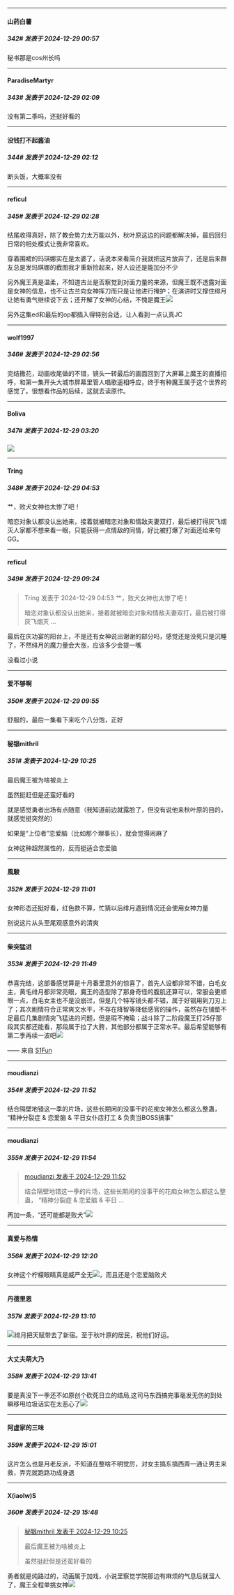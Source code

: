 ﻿
*****

####  山药白薯  
##### 342#       发表于 2024-12-29 00:57

秘书那是cos州长吗


*****

####  ParadiseMartyr  
##### 343#       发表于 2024-12-29 02:09

没有第二季吗，还挺好看的


*****

####  没钱打不起酱油  
##### 344#       发表于 2024-12-29 02:12

断头饭，大概率没有


*****

####  reficul  
##### 345#       发表于 2024-12-29 02:28

结尾收得真好，除了教会势力太万能以外，秋叶原这边的问题都解决掉，最后回归日常的相处模式让我非常喜欢。

穿着围裙的玛琪娜实在是太婆了，话说本来看简介我就把这片放弃了，还是后来群友总是发玛琪娜的截图我才重新捡起来，好人设还是能加分不少

另外魔王真是温柔，不知道古兰是否察觉到对面力量的来源，但魔王既不透露对面是女神的信息，也不让古兰向女神挥刀而只是让他进行掩护；在演讲时又撑住绯月让她有勇气继续说下去；还开解了女神的心结，不愧是魔王<img src="https://static.saraba1st.com/image/smiley/face2017/067.png" referrerpolicy="no-referrer">

另外这集ed和最后的op都插入得特别合适，让人看到一点认真JC


*****

####  wolf1997  
##### 346#       发表于 2024-12-29 02:56

完结撒花，动画收尾做的不错，镜头一转最后的画面回到了大屏幕上魔王的直播招呼，和第一集开头大城市屏幕里管人唱歌遥相呼应，终于有种魔王属于这个世界的感觉了。很想看作品的后续，这就去读原作。


*****

####  Boliva  
##### 347#       发表于 2024-12-29 03:20

<img src="https://static.saraba1st.com/image/smiley/face2017/037.png" referrerpolicy="no-referrer">


*****

####  Tring  
##### 348#       发表于 2024-12-29 04:53

艹，败犬女神也太惨了吧！

暗恋对象认都没认出她来，接着就被暗恋对象和情敌夫妻双打，最后被打得灰飞烟灭人家都不想来看一眼，只能获得一点情敌的同情，好比被打爆了对面还给来句GG。


*****

####  reficul  
##### 349#       发表于 2024-12-29 09:24

<blockquote>Tring 发表于 2024-12-29 04:53
艹，败犬女神也太惨了吧！

暗恋对象认都没认出她来，接着就被暗恋对象和情敌夫妻双打，最后被打得灰飞烟灭 ...</blockquote>
最后在庆功宴的阳台上，不是还有女神说出谢谢的部分吗，感觉还是没死只是沉睡了，不然绯月的魔力量会大涨，应该多少会提一嘴

没看过小说


*****

####  爱不够啊  
##### 350#       发表于 2024-12-29 09:55

舒服的，最后一集看下来吃个八分饱，正好


*****

####  秘银mithril  
##### 351#       发表于 2024-12-29 10:25

最后魔王被为啥被炎上

虽然挺赶但是还蛮好看的

就是感觉勇者出场有点随意（我知道前边就露脸了，但没有说他来秋叶原的目的，就感觉挺突然的）

如果是“上位者”恋爱脑（比如那个理事长），就会觉得闹麻了

女神这种超然属性的，反而挺适合恋爱脑


*****

####  風駿  
##### 352#       发表于 2024-12-29 11:01

女神形态还挺好看，红色款不算，忙猜以后绯月遇到情况还会使用女神力量

别说这片从头至尾观感意外的清爽


*****

####  柴突猛进  
##### 353#       发表于 2024-12-29 11:49

恭喜完结，这部番感觉算是十月番里意外的惊喜了，首先人设都非常不错，白毛女主，黄毛绯月都非常亮眼，魔王的造型除了那身奇怪的腹肌还算可以，常服会更顺眼一点，白毛女主也不是没崩过，但是几个特写镜头都不错，属于好钢用到刀刃上了；其次剧情符合正常爽文水平，不存在降智等降低感官的操作，虽然存在铺垫不足最后几集剧情突飞猛进的问题，但是瑕不掩瑜；战斗除了二阶段魔王打25仔那段其实都还能看，那段属于拉了大胯，其他部分都属于正常水平。最后希望能够有第二季再续一波吧<img src="https://static.saraba1st.com/image/smiley/face2017/072.png" referrerpolicy="no-referrer">

—— 来自 [S1Fun](https://s1fun.koalcat.com)

*****

####  moudianzi  
##### 354#       发表于 2024-12-29 11:52

结合隔壁地错这一季的片场，这些长期闲的没事干的花痴女神怎么都这么整蛊， “精神分裂症 &amp; 恋爱脑 &amp; 平日女仆店打工 &amp; 负责当BOSS搞事” 

*****

####  moudianzi  
##### 355#       发表于 2024-12-29 11:54

<blockquote><a href="httphttps://bbs.saraba1st.com/2b/forum.php?mod=redirect&amp;goto=findpost&amp;pid=67055476&amp;ptid=2125791" target="_blank">moudianzi 发表于 2024-12-29 11:52</a>

结合隔壁地错这一季的片场，这些长期闲的没事干的花痴女神怎么都这么整蛊， “精神分裂症 &amp; 恋爱脑 &amp; 平日 ...</blockquote>
再加一条，“还可能都是败犬”<img src="https://static.saraba1st.com/image/smiley/carton2017/455.png" referrerpolicy="no-referrer">


*****

####  真爱与热情  
##### 356#       发表于 2024-12-29 12:20

女神这个柠檬眼睛真是威严全无<img src="https://static.saraba1st.com/image/smiley/face2017/067.png" referrerpolicy="no-referrer">，而且还是个恋爱脑败犬


*****

####  丹德里恩  
##### 357#       发表于 2024-12-29 13:10

<img src="https://static.saraba1st.com/image/smiley/face2017/037.png" referrerpolicy="no-referrer">绯月把天赋带去了新宿。至于秋叶原的居民，祝他们好运。


*****

####  大丈夫萌大乃  
##### 358#       发表于 2024-12-29 13:41

要是真没下一季还不如原创个砍死日立的结局,这司马东西搞完事毫发无伤的到处瞬移甩垃圾话实在太恶心了<img src="https://static.saraba1st.com/image/smiley/face2017/001.png" referrerpolicy="no-referrer">


*****

####  阿虚家的三味  
##### 359#       发表于 2024-12-29 15:01

这片怎么也是月老反派，不知道在整啥不明觉厉，对女主搞东搞西弄一通让男主来救，弄完就跑路功成身退


*****

####  X(iaolw)S  
##### 360#       发表于 2024-12-29 15:48

<blockquote><a href="httphttps://bbs.saraba1st.com/2b/forum.php?mod=redirect&amp;goto=findpost&amp;pid=67055104&amp;ptid=2125791" target="_blank">秘银mithril 发表于 2024-12-29 10:25</a>

最后魔王被为啥被炎上

虽然挺赶但是还蛮好看的</blockquote>
勇者就是纯路过的，动画属于加戏，小说里察觉学院那边有麻烦的气息后就溜人了，魔王全程单挑女神<img src="https://static.saraba1st.com/image/smiley/face2017/049.png" referrerpolicy="no-referrer">

